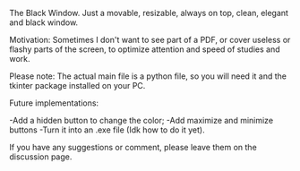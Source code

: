 The Black Window. Just a movable, resizable, always on top, clean, elegant and black window.

Motivation: Sometimes I don't want to see part of a PDF, or cover useless or flashy parts of the screen, to optimize attention and speed of studies and work.

Please note: The actual main file is a python file, so you will need it and the tkinter package installed on your PC.

Future implementations:

-Add a hidden button to change the color;
-Add maximize and minimize buttons
-Turn it into an .exe file (Idk how to do it yet).

If you have any suggestions or comment, please leave them on the discussion page.
